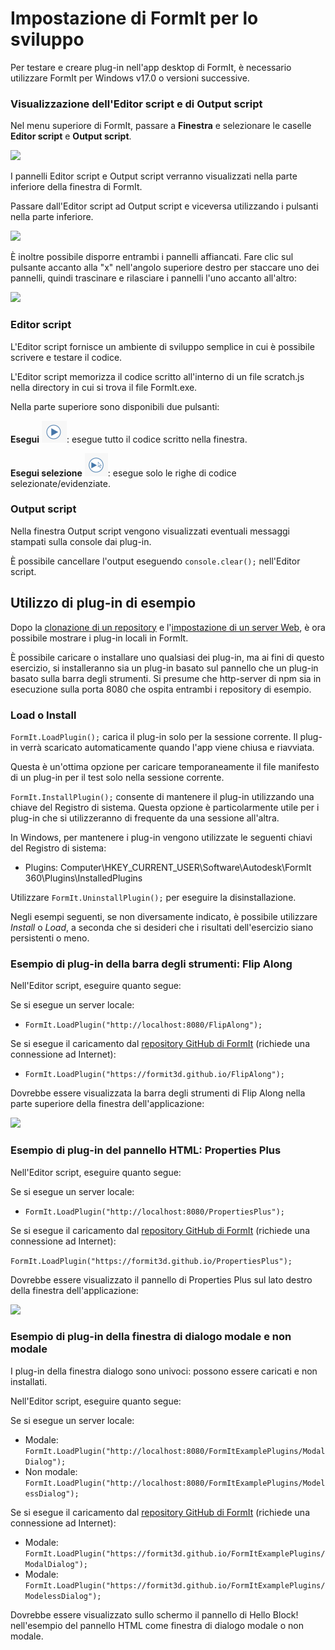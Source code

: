 # Impostazione di FormIt per lo sviluppo 

Per testare e creare plug-in nell'app desktop di FormIt, è necessario utilizzare FormIt per Windows v17.0 o versioni successive.

### **Visualizzazione dell'Editor script e di Output script**

Nel menu superiore di FormIt, passare a **Finestra** e selezionare le caselle **Editor script** e **Output script**.

![](https://formit3d.github.io/FormItExamplePlugins/docs/images/EnableDevelopmentWindows.PNG)

I pannelli Editor script e Output script verranno visualizzati nella parte inferiore della finestra di FormIt.

Passare dall'Editor script ad Output script e viceversa utilizzando i pulsanti nella parte inferiore.

![](https://formit3d.github.io/FormItExamplePlugins/docs/images/ScriptEditorDefaultState.PNG)

È inoltre possibile disporre entrambi i pannelli affiancati. Fare clic sul pulsante accanto alla "x" nell'angolo superiore destro per staccare uno dei pannelli, quindi trascinare e rilasciare i pannelli l'uno accanto all'altro:

![](https://formit3d.github.io/FormItExamplePlugins/docs/images/ScriptEditor+ScriptOutputConfiguration.gif)

### **Editor script**

L'Editor script fornisce un ambiente di sviluppo semplice in cui è possibile scrivere e testare il codice.

L'Editor script memorizza il codice scritto all'interno di un file scratch.js nella directory in cui si trova il file FormIt.exe.

Nella parte superiore sono disponibili due pulsanti:

**Esegui** ![](<../../../.gitbook/assets/image (8) (1).png>): esegue tutto il codice scritto nella finestra.

**Esegui selezione** ![](<../../../.gitbook/assets/image (52).png>): esegue solo le righe di codice selezionate/evidenziate.

### **Output script**

Nella finestra Output script vengono visualizzati eventuali messaggi stampati sulla console dai plug-in.

È possibile cancellare l'output eseguendo `console.clear();` nell'Editor script.

## Utilizzo di plug-in di esempio

Dopo la [clonazione di un repository](cloning-a-sample-plugin.md) e l'[impostazione di un server Web](hosting-a-plugin-on-a-local-server.md), è ora possibile mostrare i plug-in locali in FormIt.

È possibile caricare o installare uno qualsiasi dei plug-in, ma ai fini di questo esercizio, si installeranno sia un plug-in basato sul pannello che un plug-in basato sulla barra degli strumenti. Si presume che http-server di npm sia in esecuzione sulla porta 8080 che ospita entrambi i repository di esempio.

### **Load o Install**

`FormIt.LoadPlugin();` carica il plug-in solo per la sessione corrente. Il plug-in verrà scaricato automaticamente quando l'app viene chiusa e riavviata.

Questa è un'ottima opzione per caricare temporaneamente il file manifesto di un plug-in per il test solo nella sessione corrente.

`FormIt.InstallPlugin();` consente di mantenere il plug-in utilizzando una chiave del Registro di sistema. Questa opzione è particolarmente utile per i plug-in che si utilizzeranno di frequente da una sessione all'altra.

In Windows, per mantenere i plug-in vengono utilizzate le seguenti chiavi del Registro di sistema:

* Plugins: Computer\\HKEY_CURRENT_USER\\Software\\Autodesk\\FormIt 360\\Plugins\\InstalledPlugins

Utilizzare `FormIt.UninstallPlugin();` per eseguire la disinstallazione.

Negli esempi seguenti, se non diversamente indicato, è possibile utilizzare _Install_ o _Load_, a seconda che si desideri che i risultati dell'esercizio siano persistenti o meno.

### **Esempio di plug-in della barra degli strumenti: Flip Along**

Nell'Editor script, eseguire quanto segue:

Se si esegue un server locale:

* `FormIt.LoadPlugin("http://localhost:8080/FlipAlong");`

Se si esegue il caricamento dal [repository GitHub di FormIt](https://github.com/FormIt3D/) (richiede una connessione ad Internet):

* `FormIt.LoadPlugin("https://formit3d.github.io/FlipAlong");`

Dovrebbe essere visualizzata la barra degli strumenti di Flip Along nella parte superiore della finestra dell'applicazione:

![](https://formit3d.github.io/FormItExamplePlugins/docs/images/FlipAlongToolbar.PNG)

### **Esempio di plug-in del pannello HTML: Properties Plus**

Nell'Editor script, eseguire quanto segue:

Se si esegue un server locale:

* `FormIt.LoadPlugin("http://localhost:8080/PropertiesPlus");`

Se si esegue il caricamento dal [repository GitHub di FormIt](https://github.com/FormIt3D/) (richiede una connessione ad Internet):

`FormIt.LoadPlugin("https://formit3d.github.io/PropertiesPlus");`

Dovrebbe essere visualizzato il pannello di Properties Plus sul lato destro della finestra dell'applicazione:

![](https://formit3d.github.io/FormItExamplePlugins/docs/images/PropertiesPlusPanel.png)

### **Esempio di plug-in della finestra di dialogo modale e non modale**

I plug-in della finestra dialogo sono univoci: possono essere caricati e non installati.

Nell'Editor script, eseguire quanto segue:

Se si esegue un server locale:

* Modale: `FormIt.LoadPlugin("http://localhost:8080/FormItExamplePlugins/ModalDialog");`
* Non modale: `FormIt.LoadPlugin("http://localhost:8080/FormItExamplePlugins/ModelessDialog");`

Se si esegue il caricamento dal [repository GitHub di FormIt](https://github.com/FormIt3D/) (richiede una connessione ad Internet):

* Modale: `FormIt.LoadPlugin("https://formit3d.github.io/FormItExamplePlugins/ModalDialog");`
* Modale: `FormIt.LoadPlugin("https://formit3d.github.io/FormItExamplePlugins/ModelessDialog");`

Dovrebbe essere visualizzato sullo schermo il pannello di Hello Block! nell'esempio del pannello HTML come finestra di dialogo modale o non modale.
